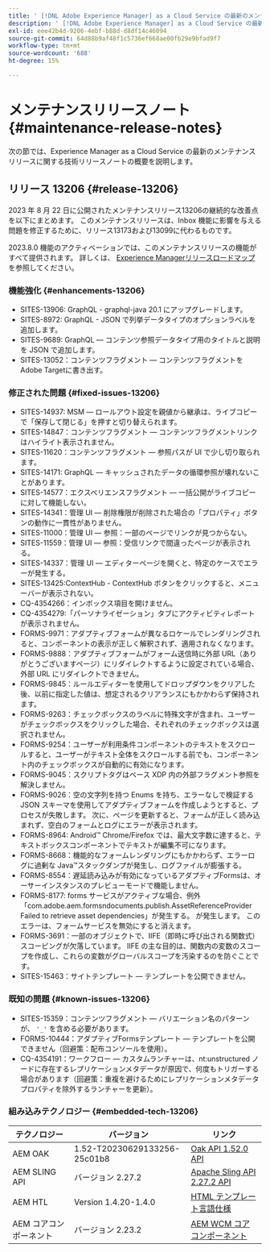 ```yaml
---
title: ' [!DNL Adobe Experience Manager] as a Cloud Service の最新のメンテナンスリリースノート'
description: ' [!DNL Adobe Experience Manager] as a Cloud Service の最新のメンテナンスリリースノート'
exl-id: eee42b4d-9206-4ebf-b88d-d8df14c46094
source-git-commit: 64d88b9af48f1c5736ef668ae00fb29e9bfad9f7
workflow-type: tm+mt
source-wordcount: '688'
ht-degree: 15%

---
```


# メンテナンスリリースノート {#maintenance-release-notes}

次の節では、Experience Manager as a Cloud Service の最新のメンテナンスリリースに関する技術リリースノートの概要を説明します。

## リリース 13206 {#release-13206}

2023 年 8 月 22 日に公開されたメンテナンスリリース13206の継続的な改善点を以下にまとめます。 このメンテナンスリリースは、Inbox 機能に影響を与える問題を修正するために、リリース13173および13099に代わるものです。

2023.8.0 機能のアクティベーションでは、このメンテナンスリリースの機能がすべて提供されます。 詳しくは、 [Experience Managerリリースロードマップ](https://experienceleague.adobe.com/docs/experience-manager-release-information/aem-release-updates/update-releases-roadmap.html?lang=ja) を参照してください。

### 機能強化 {#enhancements-13206}

- SITES-13906: GraphQL - graphql-java 20.1 にアップグレードします。
- SITES-8972: GraphQL - JSON で列挙データタイプのオプションラベルを追加します。
- SITES-9689: GraphQL — コンテンツ参照データタイプ用のタイトルと説明を JSON で追加します。
- SITES-13052：コンテンツフラグメント — コンテンツフラグメントをAdobe Targetに書き出す。

### 修正された問題 {#fixed-issues-13206}

- SITES-14937: MSM — ロールアウト設定を親値から継承は、ライブコピーで「保存して閉じる」を押すと切り替えられます。
- SITES-14847：コンテンツフラグメント — コンテンツフラグメントリンクはハイライト表示されません。
- SITES-11620：コンテンツフラグメント — 参照パスが UI で少し切り取られます。
- SITES-14171: GraphQL — キャッシュされたデータの循環参照が壊れないことがあります。
- SITES-14577：エクスペリエンスフラグメント — 一括公開がライブコピーに対して機能しない。
- SITES-14341：管理 UI — 削除権限が削除された場合の「プロパティ」ボタンの動作に一貫性がありません。
- SITES-11000：管理 UI — 参照：一部のページでリンクが見つからない。
- SITES-11559：管理 UI — 参照：受信リンクで間違ったページが表示される。
- SITES-14337：管理 UI — エディターページを開くと、特定のケースでエラーが発生する。
- SITES-13425:ContextHub - ContextHub ボタンをクリックすると、メニューバーが表示されない。
- CQ-4354266：インボックス項目を開けません。
- CQ-4354279:「パーソナライゼーション」タブにアクティビティレポートが表示されません。
- FORMS-9971：アダプティブフォームが異なるロケールでレンダリングされると、コンポーネントの表示が正しく解釈されず、適用されなくなります。
- FORMS-9888：アダプティブフォームがフォーム送信時に外部 URL（ありがとうございますページ）にリダイレクトするように設定されている場合、外部 URL にリダイレクトできません。
- FORMS-9845：ルールエディターを使用してドロップダウンをクリアした後、以前に指定した値は、想定されるクリアランスにもかかわらず保持されます。
- FORMS-9263：チェックボックスのラベルに特殊文字が含まれ、ユーザーがチェックボックスをクリックした場合、それぞれのチェックボックスは選択されません。
- FORMS-9254：ユーザーが利用条件コンポーネントのテキストをスクロールすると、ユーザーがテキスト全体をスクロールする前でも、コンポーネント内のチェックボックスが自動的に有効になります。
- FORMS-9045：スクリプトタグはベース XDP 内の外部フラグメント参照を解決しません。
- FORMS-9026：空の文字列を持つ Enums を持ち、エラーなしで検証する JSON スキーマを使用してアダプティブフォームを作成しようとすると、プロセスが失敗します。 次に、ページを更新すると、フォームが正しく読み込まれず、空白のフォームとログにエラーが表示されます。
- FORMS-8964: Android™ Chrome/Firefox では、最大文字数に達すると、テキストボックスコンポーネントでテキストが編集不可になります。
- FORMS-8668：機能的なフォームレンダリングにもかかわらず、エラーログに過剰な Java™スタックダンプが発生し、ログファイルが膨張する。
- FORMS-8554：遅延読み込みが有効になっているアダプティブFormsは、オーサーインスタンスのプレビューモードで機能しません。
- FORMS-8177: forms サービスがアクティブな場合、例外「com.adobe.aem.formsndocuments.publish.AssetReferenceProvider Failed to retrieve asset dependencies」が発生する。 が発生します。 このエラーは、フォームサービスを無効にすると消えます。
- FORMS-3691：一部のオブジェクトで、IIFE（即時に呼び出される関数式）スコーピングが欠落しています。 IIFE の主な目的は、関数内の変数のスコープを作成し、これらの変数がグローバルスコープを汚染するのを防ぐことです。
- SITES-15463：サイトテンプレート — テンプレートを公開できません。

### 既知の問題 {#known-issues-13206}

- SITES-15359：コンテンツフラグメント — バリエーション名のパターンが、 ```'_'``` を含める必要があります。
- FORMS-10444：アダプティブFormsテンプレート — テンプレートを公開できません（回避策：配布コンソールを使用）。
- CQ-4354191：ワークフロー — カスタムランチャーは、nt:unstructured ノードに存在するレプリケーションメタデータが原因で、何度もトリガーする場合があります（回避策：重複を避けるためにレプリケーションメタデータプロパティを除外するランチャーを更新）。

### 組み込みテクノロジー {#embedded-tech-13206}

| テクノロジー | バージョン | リンク |
|---|---|---|
| AEM OAK | 1.52-T20230629133256-25c01b8 | [Oak API 1.52.0 API](https://www.javadoc.io/doc/org.apache.jackrabbit/oak-api/1.52.0/index.html) |
| AEM SLING API | バージョン 2.27.2 | [Apache Sling API 2.27.2 API](https://www.javadoc.io/doc/org.apache.sling/org.apache.sling.api/latest/index.html) |
| AEM HTL | Version 1.4.20-1.4.0 | [HTML テンプレート言語仕様](https://github.com/adobe/htl-spec) |
| AEM コアコンポーネント | バージョン 2.23.2 | [AEM WCM コアコンポーネント](https://github.com/adobe/aem-core-wcm-components) |
